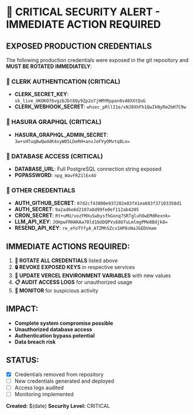 # 🚨 CRITICAL SECURITY ALERT - IMMEDIATE ACTION REQUIRED

## EXPOSED PRODUCTION CREDENTIALS

The following production credentials were exposed in the git repository and **MUST BE ROTATED IMMEDIATELY**:

### 🔴 CLERK AUTHENTICATION (CRITICAL)
- **CLERK_SECRET_KEY**: `sk_live_UKOKO76vgzbJbt8Qy9Zp2o7jHMYRppan0v48XXtQuG`
- **CLERK_WEBHOOK_SECRET**: `whsec_pRllI1e/xNJ0XhFh1QwIkNyRm2bH7C9w`

### 🔴 HASURA GRAPHQL (CRITICAL) 
- **HASURA_GRAPHQL_ADMIN_SECRET**: `3w+sHTuq8wQwddK4xyWO5LDeRH+anvJoFVyOMvtq8Lo=`

### 🔴 DATABASE ACCESS (CRITICAL)
- **DATABASE_URL**: Full PostgreSQL connection string exposed
- **PGPASSWORD**: `npg_WavFRZ1lEx4U`

### 🔴 OTHER CREDENTIALS
- **AUTH_GITHUB_SECRET**: `07d2cf43800e937202e83f41ea683f37103350d1`
- **AUTH_SECRET**: `9a2ad6e8d2107a8d99fe0ef112ab4205`
- **CRON_SECRET**: `Rt+uMU/vozFMXuSwbysfhGonq7SRTgluhOwEMdRexnk=`
- **LLM_API_KEY**: `JOHpwFRHAKAa70ld1bUDQPVs68U7uLmlmgPMe8Bdjk8=`
- **RESEND_API_KEY**: `re_eYoTYfyA_ATZMhSZcv1HP6sNaJGEDVmam`

## IMMEDIATE ACTIONS REQUIRED:

1. **🔄 ROTATE ALL CREDENTIALS** listed above
2. **🔒 REVOKE EXPOSED KEYS** in respective services
3. **🔧 UPDATE VERCEL ENVIRONMENT VARIABLES** with new values
4. **📋 AUDIT ACCESS LOGS** for unauthorized usage
5. **🚨 MONITOR** for suspicious activity

## IMPACT:
- **Complete system compromise possible**
- **Unauthorized database access**
- **Authentication bypass potential**
- **Data breach risk**

## STATUS: 
- [x] Credentials removed from repository
- [ ] New credentials generated and deployed
- [ ] Access logs audited
- [ ] Monitoring implemented

**Created:** $(date)
**Security Level:** CRITICAL